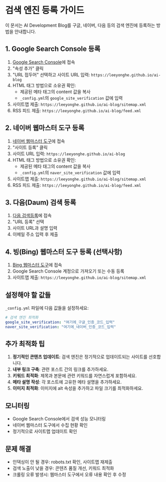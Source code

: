 # 검색 엔진 등록 가이드

이 문서는 AI Development Blog를 구글, 네이버, 다음 등의 검색 엔진에 등록하는 방법을 안내합니다.

## 1. Google Search Console 등록

1. [Google Search Console](https://search.google.com/search-console/)에 접속
2. "속성 추가" 클릭
3. "URL 접두어" 선택하고 사이트 URL 입력: `https://leeyonghe.github.io/ai-blog`
4. HTML 태그 방법으로 소유권 확인:
   - 제공된 메타 태그의 content 값을 복사
   - `_config.yml`의 `google_site_verification` 값에 입력
5. 사이트맵 제출: `https://leeyonghe.github.io/ai-blog/sitemap.xml`
6. RSS 피드 제출: `https://leeyonghe.github.io/ai-blog/feed.xml`

## 2. 네이버 웹마스터 도구 등록

1. [네이버 웹마스터 도구](https://searchadvisor.naver.com/)에 접속
2. "사이트 등록" 클릭
3. 사이트 URL 입력: `https://leeyonghe.github.io/ai-blog`
4. HTML 태그 방법으로 소유권 확인:
   - 제공된 메타 태그의 content 값을 복사
   - `_config.yml`의 `naver_site_verification` 값에 입력
5. 사이트맵 제출: `https://leeyonghe.github.io/ai-blog/sitemap.xml`
6. RSS 피드 제출: `https://leeyonghe.github.io/ai-blog/feed.xml`

## 3. 다음(Daum) 검색 등록

1. [다음 검색등록](https://register.search.daum.net/index.daum)에 접속
2. "URL 등록" 선택
3. 사이트 URL과 설명 입력
4. 이메일 주소 입력 후 제출

## 4. 빙(Bing) 웹마스터 도구 등록 (선택사항)

1. [Bing 웹마스터 도구](https://www.bing.com/webmasters/)에 접속
2. Google Search Console 계정으로 가져오기 또는 수동 등록
3. 사이트맵 제출: `https://leeyonghe.github.io/ai-blog/sitemap.xml`

## 설정해야 할 값들

`_config.yml` 파일에 다음 값들을 설정하세요:

```yaml
# 검색 엔진 최적화
google_site_verification: "여기에_구글_인증_코드_입력"
naver_site_verification: "여기에_네이버_인증_코드_입력"
```

## 추가 최적화 팁

1. **정기적인 콘텐츠 업데이트**: 검색 엔진은 정기적으로 업데이트되는 사이트를 선호합니다.
2. **내부 링크 구축**: 관련 포스트 간의 링크를 추가하세요.
3. **키워드 최적화**: 제목과 본문에 관련 키워드를 자연스럽게 포함하세요.
4. **메타 설명 작성**: 각 포스트에 고유한 메타 설명을 추가하세요.
5. **이미지 최적화**: 이미지에 alt 속성을 추가하고 파일 크기를 최적화하세요.

## 모니터링

- Google Search Console에서 검색 성능 모니터링
- 네이버 웹마스터 도구에서 수집 현황 확인
- 정기적으로 사이트맵 업데이트 확인

## 문제 해결

- 인덱싱이 안 될 경우: robots.txt 확인, 사이트맵 재제출
- 검색 노출이 낮을 경우: 콘텐츠 품질 개선, 키워드 최적화
- 크롤링 오류 발생시: 웹마스터 도구에서 오류 내용 확인 후 수정